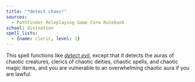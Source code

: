 ```yaml
---
title: "*detect chaos*"
sources:
  - Pathfinder Roleplaying Game Core Rulebook
school: divination
spell_lists:
  - {name: cleric, level: 1}
---
```


This spell functions like [*detect evil*](/spells/detect-evil/), except that it detects the auras of chaotic creatures, clerics of chaotic deities, chaotic spells, and chaotic magic items, and you are vulnerable to an overwhelming chaotic aura if you are lawful.

